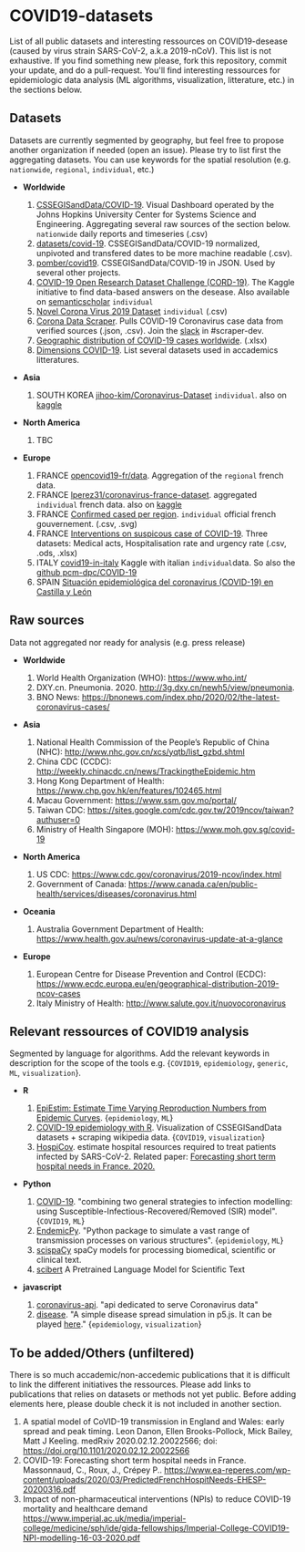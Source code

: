 # COVID19-datasets
List of all public datasets and interesting ressources on COVID19-desease (caused by virus strain SARS-CoV-2, a.k.a 2019-nCoV). This list is not exhaustive. If you find something new please, fork this repository, commit your update, and do a pull-request. You'll find interesting ressources for epidemiologic data analysis (ML algorithms, visualization, litterature, etc.) in the sections below.


## Datasets

Datasets are currently segmented by geography, but feel free to propose another organization if needed (open an issue). Please try to list first the aggregating datasets. You can use keywords for the spatial resolution (e.g. `nationwide`, `regional`, `individual`, etc.)

* **Worldwide**
	1. [CSSEGISandData/COVID-19](https://github.com/CSSEGISandData/COVID-19). Visual Dashboard operated by the Johns Hopkins University Center for Systems Science and Engineering. Aggregating several raw sources of the section below. `nationwide` daily reports and timeseries (.csv)
	2. [datasets/covid-19](https://github.com/datasets/covid-19). CSSEGISandData/COVID-19 normalized, unpivoted and transfered dates to be more machine readable (.csv).
	2. [pomber/covid19](https://github.com/pomber/covid19). CSSEGISandData/COVID-19 in JSON. Used by several other projects.
	2. [COVID-19 Open Research Dataset Challenge (CORD-19)](https://www.kaggle.com/allen-institute-for-ai/CORD-19-research-challenge). The Kaggle initiative to find data-based answers on the desease. Also available on [semanticscholar](https://pages.semanticscholar.org/coronavirus-research) `individual`
	3. [Novel Corona Virus 2019 Dataset](https://www.kaggle.com/sudalairajkumar/novel-corona-virus-2019-dataset) `individual` (.csv)
	3. [Corona Data Scraper](https://coronadatascraper.com/). Pulls COVID-19 Coronavirus case data from verified sources (.json, .csv). Join the [slack](https://sars-cov-2covid-19.slack.com/join/shared_invite/zt-cr6ln0ph-6eDATfSUNDtFK3mlQxqYKw) in  #scraper-dev.
	4. [Geographic distribution of COVID-19 cases worldwide](https://www.ecdc.europa.eu/en/publications-data/download-todays-data-geographic-distribution-covid-19-cases-worldwide). (.xlsx)
	5. [Dimensions COVID-19](https://docs.google.com/spreadsheets/d/1-kTZJZ1GAhJ2m4GAIhw1ZdlgO46JpvX0ZQa232VWRmw/edit#gid=2119699907). List several datasets used in accademics litteratures.

* **Asia**
	1. SOUTH KOREA [jihoo-kim/Coronavirus-Dataset](https://github.com/jihoo-kim/Coronavirus-Dataset) `individual`. also on [kaggle](https://www.kaggle.com/kimjihoo/coronavirusdataset) 

* **North America**
	1. TBC

* **Europe**
	1. FRANCE [opencovid19-fr/data](https://github.com/opencovid19-fr/data). Aggregation of the `regional` french data.
	2. FRANCE [lperez31/coronavirus-france-dataset](https://github.com/lperez31/coronavirus-france-dataset). aggregated `individual` french data. also on [kaggle](https://www.kaggle.com/lperez/coronavirus-france-dataset)
	3. FRANCE [Confirmed cased per region](https://www.data.gouv.fr/fr/datasets/cas-confirmes-dinfection-au-covid-19-par-region/). `individual` official french gouvernement. (.csv, .svg)
	4. FRANCE [Interventions on suspicous case of COVID-19](https://www.data.gouv.fr/fr/organizations/sante-publique-france/). Three datasets: Medical acts, Hospitalisation rate and urgency rate (.csv, .ods, .xlsx)
	5. ITALY [covid19-in-italy](https://www.kaggle.com/sudalairajkumar/covid19-in-italy) Kaggle with italian `individual`data. So also the [github pcm-dpc/COVID-19](https://github.com/pcm-dpc/COVID-19)
	6. SPAIN [Situación epidemiológica del coronavirus (COVID-19) en Castilla y León ](https://analisis.datosabiertos.jcyl.es/pages/coronavirus/)

## Raw sources
Data not aggregated nor ready for analysis (e.g. press release)

* **Worldwide**
	1. World Health Organization (WHO): https://www.who.int/
	1. DXY.cn. Pneumonia. 2020. http://3g.dxy.cn/newh5/view/pneumonia. 
	1. BNO News: https://bnonews.com/index.php/2020/02/the-latest-coronavirus-cases/  

* **Asia**
	1. National Health Commission of the People’s Republic of China (NHC): http://www.nhc.gov.cn/xcs/yqtb/list_gzbd.shtml 
	2. China CDC (CCDC): http://weekly.chinacdc.cn/news/TrackingtheEpidemic.htm 
	3. Hong Kong Department of Health: https://www.chp.gov.hk/en/features/102465.html 
	4. Macau Government: https://www.ssm.gov.mo/portal/ 
	5. Taiwan CDC: https://sites.google.com/cdc.gov.tw/2019ncov/taiwan?authuser=0 
	6. Ministry of Health Singapore (MOH): https://www.moh.gov.sg/covid-19


* **North America**
	1. US CDC: https://www.cdc.gov/coronavirus/2019-ncov/index.html
	2. Government of Canada: https://www.canada.ca/en/public-health/services/diseases/coronavirus.html 

* **Oceania**
	1. Australia Government Department of Health: https://www.health.gov.au/news/coronavirus-update-at-a-glance 

* **Europe**
	1. European Centre for Disease Prevention and Control (ECDC): https://www.ecdc.europa.eu/en/geographical-distribution-2019-ncov-cases 
	2. Italy Ministry of Health: http://www.salute.gov.it/nuovocoronavirus


## Relevant ressources of COVID19 analysis

Segmented by language for algorithms. Add the relevant keywords in description for the scope of the tools e.g. {`COVID19`, `epidemiology`, `generic`, `ML`, `visualization`}.


* **R**
	1. [EpiEstim: Estimate Time Varying Reproduction Numbers from Epidemic Curves](https://cran.r-project.org/web/packages/EpiEstim/index.html). {`epidemiology`, `ML`}
	2. [COVID-19 epidemiology with R](https://rviews.rstudio.com/2020/03/05/covid-19-epidemiology-with-r/). Visualization of CSSEGISandData datasets + scraping wikipedia data. {`COVID19`, `visualization`}
	3. [HospiCov](https://github.com/PascalCrepey/HospiCoV). estimate hospital resources required to treat patients infected by SARS-CoV-2. Related paper: [Forecasting short term hospital needs in France. 2020.](https://www.ea-reperes.com/wp-content/uploads/2020/03/PredictedFrenchHospitNeeds-EHESP-20200316.pdf)

* **Python**
	1. [COVID-19](https://github.com/DmitrySerg/COVID-19). "combining two general strategies to infection modelling: using Susceptible-Infectious-Recovered/Removed (SIR) model". {`COVID19`, `ML`}
	2. [EndemicPy](https://github.com/j-i-l/EndemicPy). "Python package to simulate a vast range of transmission processes on various structures". {`epidemiology`, `ML`}
	3. [scispaCy](https://allenai.github.io/scispacy/) spaCy models for processing biomedical, scientific or clinical text.
	4. [scibert](https://github.com/allenai/scibert) A Pretrained Language Model for Scientific Text

* **javascript**
	1. [coronavirus-api](https://github.com/aitahtman/coronavirus-api). "api dedicated to serve Coronavirus data"
	2. [disease](https://github.com/xithiox/disease). "A simple disease spread simulation in p5.js. It can be played [here](https://xithiox.github.io/disease/)." {`epidemiology`, `visualization`}

## To be added/Others (unfiltered)
There is so much accademic/non-accedemic publications that it is difficult to link the different initiatives the ressources. Please add links to publications that relies on datasets or methods not yet public. Before adding elements here, please double check it is not included in another section.

1.  A spatial model of CoVID-19 transmission in England and Wales: early spread and peak timing. Leon Danon, Ellen Brooks-Pollock, Mick Bailey, Matt J Keeling. medRxiv 2020.02.12.20022566; doi: https://doi.org/10.1101/2020.02.12.20022566 
2. COVID-19: Forecasting short term hospital needs in France. Massonnaud, C., Roux, J., Crépey P.. https://www.ea-reperes.com/wp-content/uploads/2020/03/PredictedFrenchHospitNeeds-EHESP-20200316.pdf
3. Impact of non-pharmaceutical interventions (NPIs) to reduce COVID-19 mortality and healthcare demand https://www.imperial.ac.uk/media/imperial-college/medicine/sph/ide/gida-fellowships/Imperial-College-COVID19-NPI-modelling-16-03-2020.pdf